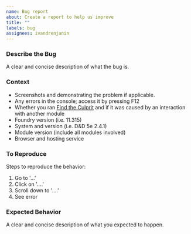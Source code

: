 ```yaml
---
name: Bug report
about: Create a report to help us improve
title: ""
labels: bug
assignees: ivandrenjanin
---
```


### Describe the Bug

A clear and concise description of what the bug is.

### Context

- Screenshots and demonstrating the problem if applicable.
- Any errors in the console; access it by pressing F12
- Whether you ran [Find the Culprit](https://foundryvtt.com/packages/find-the-culprit/) and if it was caused by an interaction with another module
- Foundry version (i.e. 11.315)
- System and version (i.e. D&D 5e 2.4.1)
- Module version (include all modules involved)
- Browser and hosting service

### To Reproduce

Steps to reproduce the behavior:

1. Go to '...'
2. Click on '....'
3. Scroll down to '....'
4. See error

### Expected Behavior

A clear and concise description of what you expected to happen.
